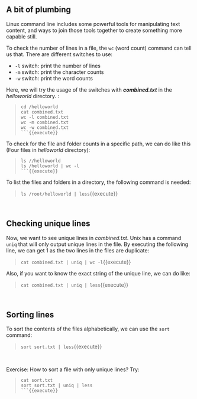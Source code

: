 ## A bit of plumbing

Linux command line includes some powerful tools for manipulating text content, and ways to join those tools together to create something more capable still.

To check the number of lines in a file, the `wc` (word count) command can tell us that. There are different switches to use:
- `-l` switch: print the number of lines
- `-m` switch: print the character counts
- `-w` switch: print the word counts

Here, we will try the usage of the switches with **_combined.txt_** in the _helloworld_ directory. :
> ```
> cd /helloworld
> cat combined.txt
> wc -l combined.txt
> wc -m combined.txt
> wc -w combined.txt
> ```{{execute}}

To check for the file and folder counts in a specific path, we can do like this (Four files in _helloworld_ directory):
> ```
> ls //helloworld
> ls /helloworld | wc -l
> ```{{execute}}

To list the files and folders in a directory, the following command is needed:
> `ls /root/helloworld | less`{{execute}}

<br/>

## Checking unique lines

Now, we want to see unique lines in _combined.txt_. Unix has a command `uniq` that will only output unique lines in the file. By executing the following line, we can get 1 as the two lines in the files are duplicate:
> `cat combined.txt | uniq | wc -l`{{execute}}

Also, if you want to know the exact string of the unique line, we can do like:
> `cat combined.txt | uniq | less`{{execute}}

<br/>

## Sorting lines

To sort the contents of the files alphabetically, we can use the `sort` command:
> `sort sort.txt | less`{{execute}}

<br/>

Exercise: How to sort a file with only unique lines?
Try:
> ```
> cat sort.txt
> sort sort.txt | uniq | less
> ```{{execute}}

<br/>
